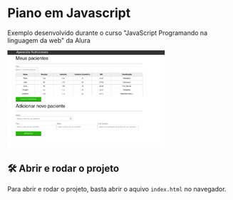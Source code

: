 # Piano em Javascript

Exemplo desenvolvido durante o curso "JavaScript Programando na linguagem da web" da Alura

<img src="https://github.com/andersonhsporto/A-aparecidaNutri/blob/main/0-img/Alura-js.png" alt="Piano" width="70%">

## 🛠️ Abrir e rodar o projeto

Para abrir e rodar o projeto, basta abrir o aquivo `index.html` no navegador.
